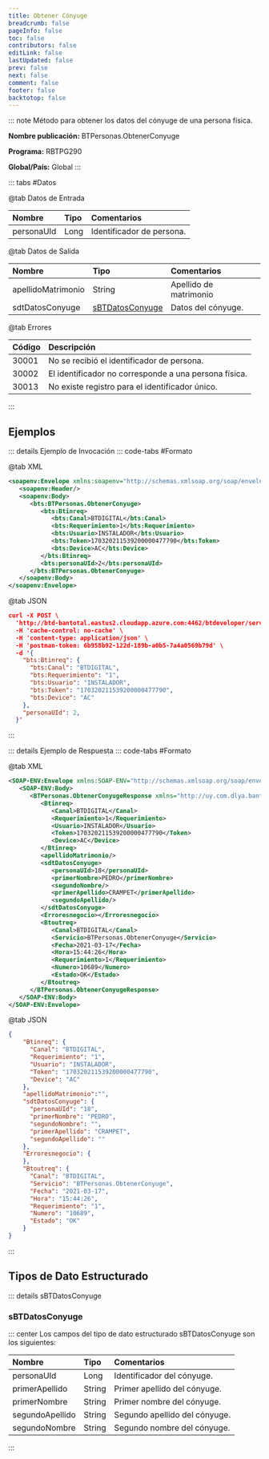 ```yaml
---
title: Obtener Cónyuge
breadcrumb: false
pageInfo: false
toc: false
contributors: false
editLink: false
lastUpdated: false
prev: false
next: false
comment: false
footer: false
backtotop: false
---
```


<!-- ABRE DATOS DEL MÉTODO -->
::: note Método para obtener los datos del cónyuge de una persona física.

**Nombre publicación:** BTPersonas.ObtenerConyuge

**Programa:** RBTPG290

**Global/País:** Global
:::
<!-- CIERRA DATOS DEL MÉTODO -->

<!-- ABRE TABLA DE DATOS -->
::: tabs #Datos 

@tab Datos de Entrada

Nombre | Tipo | Comentarios
:--------- | :--------- | :---------
personaUId | Long | Identificador de persona.

@tab Datos de Salida

Nombre | Tipo | Comentarios
:--------- | :----------- | :-----------
apellidoMatrimonio | String | Apellido de matrimonio
sdtDatosConyuge | [sBTDatosConyuge](#sbtdatosconyuge) | Datos del cónyuge.

@tab Errores

Código | Descripción
:--------- | :-----------
30001 | No se recibió el identificador de persona.
30002 | El identificador no corresponde a una persona física.
30013 | No existe registro para el identificador único.
::: 
<!-- CIERRA TABLA DE DATOS -->

## **Ejemplos**

<!-- ABRE EJEMPLO DE INVOCACIÓN -->
::: details Ejemplo de Invocación 
::: code-tabs #Formato

@tab XML
```xml
<soapenv:Envelope xmlns:soapenv="http://schemas.xmlsoap.org/soap/envelope/" xmlns:bts="http://uy.com.dlya.bantotal/BTSOA/">
   <soapenv:Header/>
   <soapenv:Body>
      <bts:BTPersonas.ObtenerConyuge>
         <bts:Btinreq>
            <bts:Canal>BTDIGITAL</bts:Canal>
            <bts:Requerimiento>1</bts:Requerimiento>
            <bts:Usuario>INSTALADOR</bts:Usuario>
            <bts:Token>170320211539200000477790</bts:Token>
            <bts:Device>AC</bts:Device>
         </bts:Btinreq>
         <bts:personaUId>2</bts:personaUId>
      </bts:BTPersonas.ObtenerConyuge>
   </soapenv:Body>
</soapenv:Envelope>
```

@tab JSON
```json
curl -X POST \
  'http://btd-bantotal.eastus2.cloudapp.azure.com:4462/btdeveloper/servlet/com.dlya.bantotal.odwsbt_BTPersonas_v1?ObtenerConyuge' \
  -H 'cache-control: no-cache' \
  -H 'content-type: application/json' \
  -H 'postman-token: 6b958b92-122d-189b-a0b5-7a4a0569b79d' \
  -d '{
  	"bts:Btinreq": {
	  "bts:Canal": "BTDIGITAL",
	  "bts:Requerimiento": "1",
	  "bts:Usuario": "INSTALADOR",
	  "bts:Token": "170320211539200000477790",
	  "bts:Device": "AC"
	},
	"personaUId": 2,
  }'
```
:::
<!-- CIERRA EJEMPLO DE INVOCACIÓN -->

<!-- ABRE EJEMPLO DE RESPUESTA -->
::: details Ejemplo de Respuesta 
::: code-tabs #Formato

@tab XML
```xml
<SOAP-ENV:Envelope xmlns:SOAP-ENV="http://schemas.xmlsoap.org/soap/envelope/" xmlns:xsd="http://www.w3.org/2001/XMLSchema" xmlns:SOAP-ENC="http://schemas.xmlsoap.org/soap/encoding/" xmlns:xsi="http://www.w3.org/2001/XMLSchema-instance">
   <SOAP-ENV:Body>
      <BTPersonas.ObtenerConyugeResponse xmlns="http://uy.com.dlya.bantotal/BTSOA/">
         <Btinreq>
            <Canal>BTDIGITAL</Canal>
            <Requerimiento>1</Requerimiento>
            <Usuario>INSTALADOR</Usuario>
            <Token>170320211539200000477790</Token>
            <Device>AC</Device>
         </Btinreq>
         <apellidoMatrimonio/>
         <sdtDatosConyuge>
            <personaUId>18</personaUId>
            <primerNombre>PEDRO</primerNombre>
            <segundoNombre/>
            <primerApellido>CRAMPET</primerApellido>
            <segundoApellido/>
         </sdtDatosConyuge>
         <Erroresnegocio></Erroresnegocio>
         <Btoutreq>
            <Canal>BTDIGITAL</Canal>
            <Servicio>BTPersonas.ObtenerConyuge</Servicio>
            <Fecha>2021-03-17</Fecha>
            <Hora>15:44:26</Hora>
            <Requerimiento>1</Requerimiento>
            <Numero>10689</Numero>
            <Estado>OK</Estado>
         </Btoutreq>
      </BTPersonas.ObtenerConyugeResponse>
   </SOAP-ENV:Body>
</SOAP-ENV:Envelope>
```

@tab JSON
```json
{
	"Btinreq": {
	  "Canal": "BTDIGITAL",
	  "Requerimiento": "1",
	  "Usuario": "INSTALADOR",
	  "Token": "170320211539200000477790",
	  "Device": "AC"
	},
	"apellidoMatrimonio":"",
	"sdtDatosConyuge": {
	  "personaUId": "18",
	  "primerNombre": "PEDRO",
	  "segundoNombre": "",
	  "primerApellido": "CRAMPET",
	  "segundoApellido": ""
	},
	"Erroresnegocio": {
	},
	"Btoutreq": {
	  "Canal": "BTDIGITAL",
	  "Servicio": "BTPersonas.ObtenerConyuge",
	  "Fecha": "2021-03-17",
	  "Hora": "15:44:26",
	  "Requerimiento": "1",
	  "Numero": "10689",
	  "Estado": "OK"
	}
}
```
::: 
<!-- CIERRA EJEMPLO DE RESPUESTA -->

## **Tipos de Dato Estructurado**

<!-- ABRE SDT -->
::: details sBTDatosConyuge  

### sBTDatosConyuge

::: center 
Los campos del tipo de dato estructurado sBTDatosConyuge son los siguientes: 

Nombre | Tipo | Comentarios 
:--------- | :----------- | :----------- 
personaUId | Long | Identificador del cónyuge.
primerApellido | String | Primer apellido del cónyuge. 
primerNombre | String | Primer nombre del cónyuge.
segundoApellido | String | Segundo apellido del cónyuge. 
segundoNombre | String | Segundo nombre del cónyuge. 
:::
<!-- CIERRA SDT -->